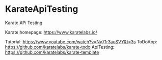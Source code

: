# KarateApiTesting
Karate APi Testing

Karate homepage: https://www.karatelabs.io/

Tutorial: https://www.youtube.com/watch?v=Ny71r3auSVY&t=3s
ToDoApp: https://github.com/karatelabs/karate-todo
ApiTesting: https://github.com/karatelabs/karate-template




